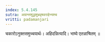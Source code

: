 ```yaml
---
index: 5.4.145
sutra: अग्रान्तशुद्धशुभ्रवृषवराहेभ्यश्च
vritti: padamanjari
---
```


 चकारोऽनुक्तसमुच्चयार्थः। अहिदन्नित्यादि। भाष्ये एतन्नाश्रितम् ॥